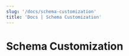 ```yaml
---
slug: '/docs/schema-customization'
title: 'Docs | Schema Customization'
---
```


# Schema Customization
